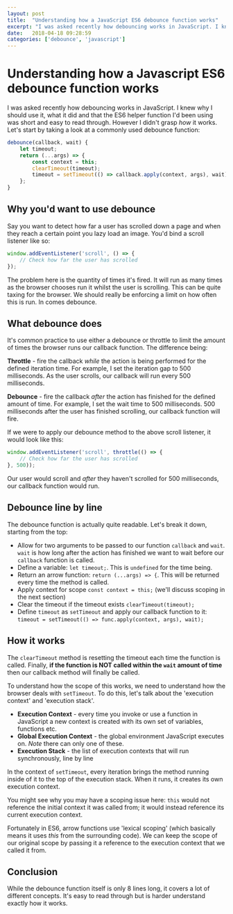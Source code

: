 ```yaml
---
layout: post
title:  "Understanding how a JavaScript ES6 debounce function works"
excerpt: "I was asked recently how debouncing works in JavaScript. I knew why I should use it, what it did and that the ES6 helper function I'd been using was short and easy to read through. However I didn't grasp what was going on 'under the hood'."
date:   2018-04-18 09:28:59
categories: ['debounce', 'javascript']
---
```


# Understanding how a Javascript ES6 debounce function works

I was asked recently how debouncing works in JavaScript. I knew why I should use it, what it did and that the ES6 helper function I'd been using was short and easy to read through. However I didn't grasp *how* it works. Let's start by taking a look at a commonly used debounce function:

```js
debounce(callback, wait) {
    let timeout;
    return (...args) => {
        const context = this;
        clearTimeout(timeout);
        timeout = setTimeout(() => callback.apply(context, args), wait);
    };
}
```

## Why you'd want to use debounce

Say you want to detect how far a user has scrolled down a page and when they reach a certain point you lazy load an image. You'd bind a scroll listener like so:

```js
window.addEventListener('scroll', () => {
	// Check how far the user has scrolled
});
```

The problem here is the quantity of times it's fired. It will run as many times as the browser chooses run it whilst the user is scrolling. This can be quite taxing for the browser. We should really be enforcing a limit on how often this is run. In comes debounce.

## What debounce does

It's common practice to use either a debounce or throttle to limit the amount of times the browser runs our callback function. The difference being:

**Throttle** - fire the callback *while* the action is being performed for the defined iteration time. For example, I set the iteration gap to 500 milliseconds. As the user scrolls, our callback will run every 500 milliseconds.

**Debounce** - fire the callback *after* the action has finished for the defined amount of time. For example, I set the wait time to 500 milliseconds. 500 milliseconds after the user has finished scrolling, our callback function will fire.

If we were to apply our debounce method to the above scroll listener, it would look like this:

```js
window.addEventListener('scroll', throttle(() => {
	// Check how far the user has scrolled
}, 500));
```

Our user would scroll and *after* they haven't scrolled for 500 milliseconds, our callback function would run.

## Debounce line by line

The debounce function is actually quite readable. Let's break it down, starting from the top:

* Allow for two arguments to be passed to our function `callback` and `wait`. `wait` is how long after the action has finished we want to wait before our `callback` function is called.
* Define a variable: `let timeout;`. This is `undefined` for the time being.
* Return an arrow function: `return (...args) => {`. This will be returned every time the method is called.
* Apply context for scope `const context = this;` (we'll discuss scoping in the next section)
* Clear the timeout if the timeout exists `clearTimeout(timeout);`
* Define `timeout` as `setTimeout` and apply our callback function to it: `timeout = setTimeout(() => func.apply(context, args), wait);`

## How it works

The `clearTimeout` method is resetting the timeout each time the function is called. Finally, **if the function is NOT called within the `wait` amount of time** then our callback method will finally be called.

To understand how the scope of this works, we need to understand how the browser deals with `setTimeout`. To do this, let's talk about the 'execution context' and 'execution stack'.

* **Execution Context** - every time you invoke or use a function in JavaScript a new context is created with its own set of variables, functions etc.
* **Global Execution Context** - the global environment JavaScript executes on. *Note* there can only one of these.
* **Execution Stack** - the list of execution contexts that will run synchronously, line by line

In the context of `setTimeout`, every iteration brings the method running inside of it to the top of the execution stack. When it runs, it creates its own execution context.

You might see why you may have a scoping issue here: `this` would not reference the initial context it was called from; it would instead reference its current execution context.

Fortunately in ES6, arrow functions use 'lexical scoping' (which basically means it uses *this* from the surrounding code). We can keep the scope of our original scope by passing it a reference to the execution context that we called it from.

## Conclusion

While the debounce function itself is only 8 lines long, it covers a lot of different concepts. It's easy to read through but is harder understand exactly how it works.
